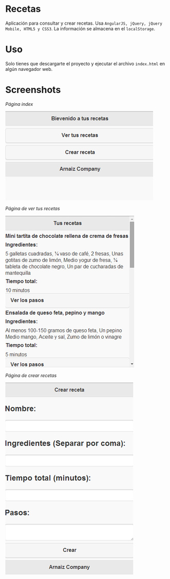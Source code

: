 Recetas
=======
Aplicación para consultar y crear recetas. Usa `AngularJS, jQuery, jQuery Mobile, HTML5 y CSS3`.
La información se almacena en el `localStorage`.

Uso
===
Solo tienes que descargarte el proyecto y ejecutar el archivo `index.html` en algún navegador web.

Screenshots
===========
*Página index*

![Alt text](screenshots/index.png "Índice")

*Página de ver tus recetas*

![Alt text](https://github.com/alearnaiz/Recetas/blob/master/screenshots/see.png "Ver tus recetas")

*Página de crear recetas*

![Alt text](https://github.com/alearnaiz/Recetas/blob/master/screenshots/create.png "Crear receta")
